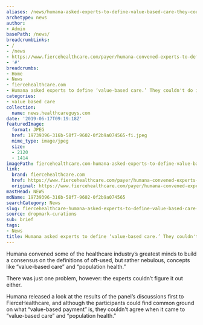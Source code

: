 ```yaml
---
aliases: /news/humana-asked-experts-to-define-value-based-care-they-couldn-t-do-it
archetype: news
author:
- Admin
basePath: /news/
breadcrumbLinks:
- /
- /news
- https://www.fiercehealthcare.com/payer/humana-convened-experts-to-define-value-based-care-they-failed
- '#'
breadcrumbs:
- Home
- News
- fiercehealthcare.com
- Humana asked experts to define ‘value-based care.’ They couldn't do it.
categories:
- value based care
collection:
  name: news.healthcareguys.com
date: '2019-06-17T09:19:18Z'
featuredImage:
  format: JPEG
  href: 19739396-316b-58f7-9602-0f2b9a074565-fi.jpeg
  mime_type: image/jpeg
  size:
  - 2120
  - 1414
imagePath: fiercehealthcare.com-humana-asked-experts-to-define-value-based-care-they-couldn-t-do-it
link:
  brand: fiercehealthcare.com
  href: https://www.fiercehealthcare.com/payer/humana-convened-experts-to-define-value-based-care-they-failed
  original: https://www.fiercehealthcare.com/payer/humana-convened-experts-to-define-value-based-care-they-failed
mastHead: NEWS
mdName: 19739396-316b-58f7-9602-0f2b9a074565
searchCategory: News
slug: fiercehealthcare-humana-asked-experts-to-define-value-based-care-they-couldn-t-do-it
source: dropmark-curations
sub: brief
tags:
- News
title: Humana asked experts to define ‘value-based care.’ They couldn't do it.
---
```


Humana convened some of the healthcare industry’s greatest minds to build a consensus on the definitions of oft-used, but rather nebulous, concepts like “value-based care” and “population health.” 

There was just one problem, however: the experts couldn’t figure it out either.

Humana released a look at the results of the panel’s discussions first to FierceHealthcare, and although the participants could find common ground on what “value-based payment” is, they couldn't agree when it came to “value-based care” and “population health.”